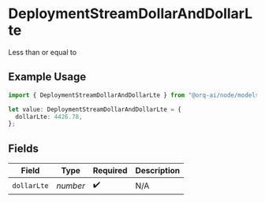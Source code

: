 # DeploymentStreamDollarAndDollarLte

Less than or equal to

## Example Usage

```typescript
import { DeploymentStreamDollarAndDollarLte } from "@orq-ai/node/models/operations";

let value: DeploymentStreamDollarAndDollarLte = {
  dollarLte: 4426.78,
};
```

## Fields

| Field              | Type               | Required           | Description        |
| ------------------ | ------------------ | ------------------ | ------------------ |
| `dollarLte`        | *number*           | :heavy_check_mark: | N/A                |